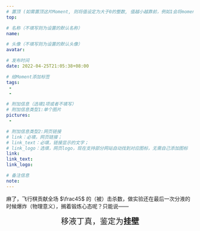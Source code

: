 ```yaml
---
# 置顶 (如需置顶这片Moment, 则将值设定为大于0的整数, 值越小越靠前，例如1会将moment放在最顶端)
top: 

# 名称（不填写则为设置的默认名称）
name:

# 头像（不填写则为设置的默认头像）
avatar:

# 发布时间
date: 2022-04-25T21:05:38+08:00

# 给Moment添加标签
tags:
 -
 -

# 附加信息（选填1项或者不填写）
# 附加信息类型1:单个图片
pictures:
 - 

# 附加信息类型2:网页链接
# link：必填，网页链接；
# link_text：必填，链接显示的文字；
# link_logo：选填，网页logo，现在支持部分网站自动找到对应图标，无需自己添加图标
link:
link_text:
link_logo:

# 备注信息
note:
---
```


<!-- 下面开始写正文 -->
麻了，飞行棋贡献全场 $\frac45$ 的（被）击杀数，做实验还在最后一次分液的时候爆炸（物理意义），搁着锻炼心态呢？只能说——

<center style='font-size:1.5em!important;font-family:STKaiTi,serif!important;'>
移液丁真，鉴定为<b>挂壁</b></center>
